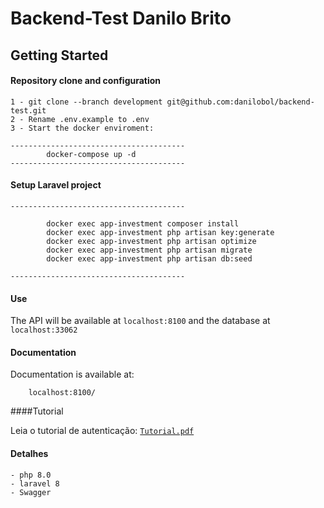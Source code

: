 # Backend-Test Danilo Brito

## Getting Started

#### Repository clone and configuration
    1 - git clone --branch development git@github.com:danilobol/backend-test.git
    2 - Rename .env.example to .env
    3 - Start the docker enviroment:
```
---------------------------------------
        docker-compose up -d
---------------------------------------
```

#### Setup Laravel project

```
---------------------------------------

        docker exec app-investment composer install
        docker exec app-investment php artisan key:generate
        docker exec app-investment php artisan optimize
        docker exec app-investment php artisan migrate
        docker exec app-investment php artisan db:seed

---------------------------------------

```
#### Use

The API will be available at `localhost:8100` and the database at `localhost:33062`

#### Documentation

Documentation is available at:

```
    localhost:8100/
```

####Tutorial

Leia o tutorial de autenticação:  [`Tutorial.pdf`](/Tutorial.pdf)

#### Detalhes

    - php 8.0
    - laravel 8
    - Swagger
